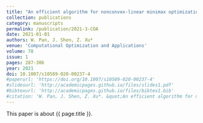 ```yaml
---
title: "An efficient algorithm for nonconvex-linear minimax optimization problem and its application in solving weighted maximin dispsersion problem"
collection: publications
category: manuscripts
permalink: /publication/2021-3-COA
date: 2021-01-01
authors: W. Pan, J. Shen, Z. Xu*
venue: 'Computational Optimization and Applications'
volume: 78
issue: 1
pages: 287-306
year: 2021
doi: 10.1007/s10589-020-00237-4
#paperurl: 'https://doi.org/10.1007/s10589-020-00237-4'
#slidesurl: 'http://academicpages.github.io/files/slides1.pdf'
#bibtexurl: 'http://academicpages.github.io/files/bibtex1.bib'
#citation: 'W. Pan, J. Shen, Z. Xu*. &quot;An efficient algorithm for nonconvex-linear minimax optimization problem and its application in solving weighted maximin dispsersion problem.&quot; <i>Computational Optimization and Applications</i>. 78(1):287-306, 2021. https://doi.org/10.1007/s10589-020-00237-4'
---
```


This paper is about {{ page.title }}.
